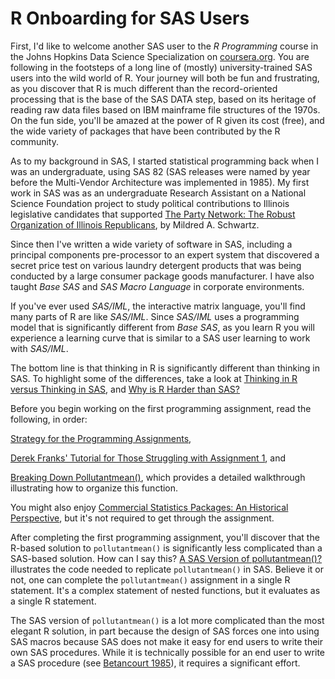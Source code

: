# R Onboarding for SAS Users

First, I'd like to welcome another SAS user to the *R Programming* course in the Johns Hopkins Data Science Specialization on [coursera.org](http://www.coursera.org). You are following in the footsteps of a long line of \(mostly\) university-trained SAS users into the wild world of R. Your journey will both be fun and frustrating, as you discover that R is much different than the record-oriented processing that is the base of the SAS DATA step, based on its heritage of reading raw data files based on IBM mainframe file structures of the 1970s. On the fun side, you'll be amazed at the power of R given its cost \(free\), and the wide variety of packages that have been contributed by the R community.

As to my background in SAS, I started statistical programming back when I was an undergraduate, using SAS 82 (SAS releases were named by year before the Multi-Vendor Architecture was implemented in 1985). My first work in SAS was as an undergraduate Research Assistant on a National Science Foundation project to study political contributions to Illinois legislative candidates that supported [The Party Network: The Robust Organization of Illinois Republicans](http://www.amazon.com/Party-Network-Organization-Illinois-Republicans/dp/0299124541/ref=sr_1_1?ie=UTF8&qid=1465088282&sr=8-1&keywords=the+party+network+mildred+schwartz), by Mildred A. Schwartz.

Since then I've written a wide variety of software in SAS, including a principal components pre-processor to an expert system that discovered a secret price test on various laundry detergent products that was being conducted by a large consumer package goods manufacturer. I have also taught *Base SAS* and *SAS Macro Language* in corporate environments.

If you've ever used *SAS/IML*, the interactive matrix language, you'll find many parts of R are like *SAS/IML*. Since *SAS/IML* uses a programming model that is significantly different from *Base SAS*, as you learn R you will experience a learning curve that is similar to a SAS user learning to work with *SAS/IML*.

The bottom line is that thinking in R is significantly different than thinking in SAS. To highlight some of the differences, take a look at [Thinking in R versus Thinking in SAS](https://github.com/lgreski/datasciencectacontent/blob/master/markdown/exampleSortRvsSAS.md), and [Why is R Harder than SAS?](https://github.com/lgreski/datasciencectacontent/blob/master/markdown/whyIsRHarderThanSAS.md)

Before you begin working on the first programming assignment, read the following, in order:

[Strategy for the Programming Assignments](https://github.com/lgreski/datasciencectacontent/blob/master/markdown/makeItRun.md),

[Derek Franks' Tutorial for Those Struggling with Assignment 1](https://github.com/derekfranks/practice_assignment), and

[Breaking Down Pollutantmean()](https://github.com/lgreski/datasciencectacontent/blob/master/markdown/rprog-discussPollutantmean.md), which provides a detailed walkthrough illustrating how to organize this function.

You might also enjoy [Commercial Statistics Packages: An Historical Perspective](https://github.com/lgreski/datasciencectacontent/blob/master/markdown/statsPackagesHistory.md), but it's not required to get through the assignment.

After completing the first programming assignment, you'll discover that the R-based solution to `pollutantmean()` is significantly less complicated than a SAS-based solution. How can I say this? [A SAS Version of pollutantmean()?](https://github.com/lgreski/datasciencectacontent/blob/master/markdown/rprog-pollutantmeanSASVersion.md) illustrates the code needed to replicate `pollutantmean()` in SAS. Believe it or not, one can complete the `pollutantmean()` assignment in a single R statement. It's a complex statement of nested functions, but it evaluates as a single R statement.

The SAS version of `pollutantmean()` is a lot more complicated than the most elegant R solution, in part because the design of SAS forces one into using SAS macros because SAS does not make it easy for end users to write their own SAS procedures. While it is technically possible for an end user to write a SAS procedure \(see [Betancourt 1985](http://www.sascommunity.org/sugi/SUGI85/Sugi-10-127%20Betancourt.pdf)\), it requires a significant effort.
